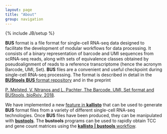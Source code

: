 ```yaml
---
layout: page
title: "About"
group: navigation
---
```


{% include JB/setup %}

__BUS__ format is a file format for single-cell RNA-seq data designed to facilitate the development of modular workflows for data processing. It consists of a binary representation of barcode and UMI sequences from scRNA-seq reads, along with sets of equivalence classes obtained by pseudoalignment of reads to a reference transcriptome (hence the acronym Barcode, UMI, Set). __BUS__ files are a convenient and useful checkpoint during single-cell RNA-seq processing. The format is described in detail in the [__BUStools__ __BUS__ format repository](https://github.com/BUStools/BUS-format) and in the preprint

[P. Melsted, V. Ntranos and L. Pachter, The Barcode, UMI, Set format and BUStools, bioRxiv, 2018](https://www.biorxiv.org/content/10.1101/472571v2).

We have implemented a new [feature in __kallisto__](https://pachterlab.github.io/kallisto/singlecell.html) that can be used to generate __BUS__ format files from a variety of different single-cell RNA-seq technologies. Once __BUS__ files have been produced, they can be manipulated with [__bustools__](https://github.com/BUStools/bustools). The __bustools__ programs can be used to rapidly obtain TCC and gene count matrices using the [__kallisto &#124; bustools__ workflow](https://pachterlab.github.io/kallistobustools/).